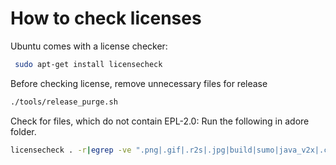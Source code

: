 <!--
********************************************************************************
* Copyright (C) 2017-2020 German Aerospace Center (DLR). 
* Eclipse ADORe, Automated Driving Open Research https://eclipse.org/adore
*
* This program and the accompanying materials are made available under the 
* terms of the Eclipse Public License 2.0 which is available at
* http://www.eclipse.org/legal/epl-2.0.
*
* SPDX-License-Identifier: EPL-2.0 
*
* Contributors: 
*   Daniel Heß
********************************************************************************
-->
# How to check licenses
Ubuntu comes with a license checker:
~~~bash
 sudo apt-get install licensecheck
~~~
Before checking license, remove unnecessary files for release
~~~bash
./tools/release_purge.sh
~~~
Check for files, which do not contain EPL-2.0: 
Run the following in adore folder.
~~~bash
licensecheck . -r|egrep -ve ".png|.gif|.r2s|.jpg|build|sumo|java_v2x|.cmake|CMakeFiles|.gitlab-ci.yml|.vscode|Eclipse Public License 2.0"
~~~